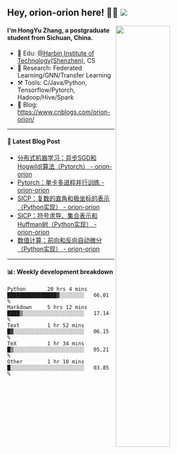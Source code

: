 <!--
 * @Descripttion: 
 * @Version: 1.0
 * @Author: ZhangHongYu
 * @Date: 2022-03-13 11:15:04
 * @LastEditors: ZhangHongYu
 * @LastEditTime: 2022-07-03 14:37:10
-->
## Hey, orion-orion here! 👋🏻  ![](https://komarev.com/ghpvc/?username=orion-orion)


<img align="right" src="https://github-readme-stats.vercel.app/api?username=orion-orion&show_icons=true&hide_border=true" width="50%">

#### I'm HongYu Zhang, a postgraduate student from Sichuan, China.
- 🏫 Edu: [@Harbin Institute of Technology(Shenzhen)](https://www.hitsz.edu.cn/index.html), CS
- 🔭 Research: Federated Learning/GNN/Transfer Learning
- ⚒️ Tools: C/Java/Python, Tensorflow/Pytorch, Hadoop/Hive/Spark
- 📗 Blog: https://www.cnblogs.com/orion-orion/ 

___

#### 📕  Latest Blog Post 
<!-- BLOG-POST-LIST:START -->
- [分布式机器学习：异步SGD和Hogwild!算法（Pytorch） - orion-orion](https://www.cnblogs.com/orion-orion/p/17118029.html)
- [Pytorch：单卡多进程并行训练 - orion-orion](https://www.cnblogs.com/orion-orion/p/17066473.html)
- [SICP：复数的直角和极坐标的表示（Python实现） - orion-orion](https://www.cnblogs.com/orion-orion/p/17065543.html)
- [SICP：符号求导、集合表示和Huffman树（Python实现） - orion-orion](https://www.cnblogs.com/orion-orion/p/17026000.html)
- [数值计算：前向和反向自动微分（Python实现） - orion-orion](https://www.cnblogs.com/orion-orion/p/17010353.html)
<!-- BLOG-POST-LIST:END -->

____

#### 📊: Weekly development breakdown
<!--START_SECTION:waka-->

```text
Python       20 hrs 4 mins   ████████████████▓░░░░░░░░   66.01 %
Markdown     5 hrs 12 mins   ████▒░░░░░░░░░░░░░░░░░░░░   17.14 %
Text         1 hr 52 mins    █▓░░░░░░░░░░░░░░░░░░░░░░░   06.15 %
TeX          1 hr 34 mins    █▒░░░░░░░░░░░░░░░░░░░░░░░   05.21 %
Other        1 hr 10 mins    █░░░░░░░░░░░░░░░░░░░░░░░░   03.85 %
```

<!--END_SECTION:waka-->













